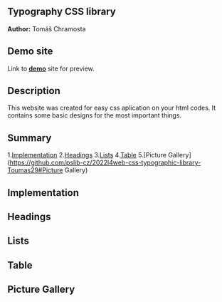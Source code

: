 ## Typography CSS library
**Author:** Tomáš Chramosta
## Demo site
Link to **[demo](https://pslib-cz.github.io/2022l4web-css-typographic-library-Toumas29/)** site for preview.
## Description 
This website was created for easy css aplication on your html codes. It contains some basic designs for the most important things.
## Summary 
1.[Implementation](https://github.com/pslib-cz/2022l4web-css-typographic-library-Toumas29#Implementation)
2.[Headings](https://github.com/pslib-cz/2022l4web-css-typographic-library-Toumas29#Headings)
3.[Lists](https://github.com/pslib-cz/2022l4web-css-typographic-library-Toumas29#Lists)
4.[Table](https://github.com/pslib-cz/2022l4web-css-typographic-library-Toumas29#Table)
5.[Picture Gallery](https://github.com/pslib-cz/2022l4web-css-typographic-library-Toumas29#Picture Gallery)
## Implementation
## Headings
## Lists
## Table
## Picture Gallery
